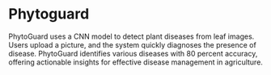 # Phytoguard
PhytoGuard uses a CNN model to detect plant diseases from leaf images. Users upload a picture, and the system quickly diagnoses the presence of disease. PhytoGuard identifies various diseases with 80 percent accuracy, offering actionable insights for effective disease management in agriculture.
